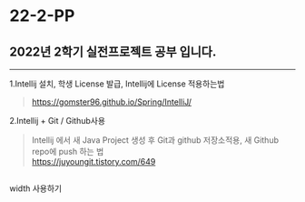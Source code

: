 # 22-2-PP
## 2022년 2학기 실전프로젝트 공부 입니다.
--------

1.Intellij 설치, 학생 License 발급, Intellij에 License 적용하는법<br>
>https://gomster96.github.io/Spring/IntelliJ/

2.Intellij + Git / Github사용<br>
>Intellij 에서 새 Java Project 생성 후 Git과 github 저장소적용, 새 Github repo에 push 하는 법<br>
>https://juyoungit.tistory.com/649<br>


> <img scr = '사진파일경로' width = '300'>
width 사용하기 

